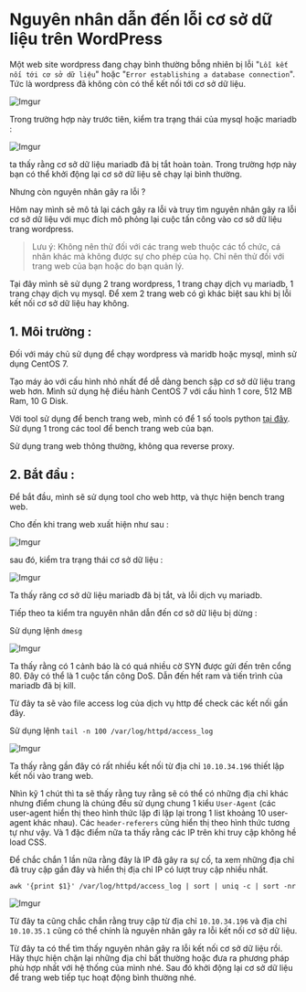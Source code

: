 ﻿# Nguyên nhân dẫn đến lỗi cơ sở dữ liệu trên WordPress

Một web site wordpress đang chạy bình thường bỗng nhiên bị lỗi "`Lỗi kết nối tới cơ sở dữ liệu`" hoặc "`Error establishing a database connection`". Tức là wordpress đã không còn có thể kết nối tới cơ sở dữ liệu.

![Imgur](https://i.imgur.com/BGYGLCJ.png) 

Trong trường hợp này trước tiên, kiểm tra trạng thái của mysql hoặc mariadb : 

![Imgur](https://i.imgur.com/aEYP7qM.jpg)

ta thấy rằng cơ sở dữ liệu mariadb đã bị tắt hoàn toàn. Trong trường hợp này bạn có thể khởi động lại cơ sở dữ liệu sẽ chạy lại bình thường. 

Nhưng còn nguyên nhân gây ra lỗi ? 

Hôm nay mình sẽ mô tả lại cách gây ra lỗi và truy tìm nguyên nhân gây ra lỗi cơ sở dữ liệu với mục đích mô phỏng lại cuộc tấn công vào cơ sở dữ liệu trang wordpress. 

>Lưu ý: Không nên thử đối với các trang web thuộc các tổ chức, cá nhân khác mà không được sự cho phép của họ. Chỉ nên thử đối với trang web của bạn hoặc do bạn quản lý. 

Tại đây mình sẽ sử dụng 2 trang wordpress, 1 trang chạy dịch vụ mariadb, 1 trang chạy dịch vụ mysql. Để xem 2 trang web có gì khác biệt sau khi bị lỗi kết nối cơ sở dữ liệu hay không. 

## 1. Môi trường : 

Đối với máy chủ sử dụng để chạy wordpress và maridb hoặc mysql, mình sử dụng CentOS 7. 

Tạo máy ảo với cấu hình nhỏ nhất để dễ dàng bench sập cơ sở dữ liệu trang web hơn. 
Mình sử dụng hệ điều hành CentOS 7 với cấu hình 1 core, 512 MB Ram, 10 G Disk. 

Với tool sử dụng để bench trang web, mình có để 1 số tools python [tại đây](https://github.com/hungviet99/thuc_tap/tree/master/Ghi_chep_python/Tools/Tool_bench_website). Sử dụng 1 trong các tool để bench trang web của bạn. 

Sử dụng trang web thông thường, không qua reverse proxy. 

## 2. Bắt đầu : 

Để bắt đầu, mình sẽ sử dụng tool cho web http, và thực hiện bench trang web. 

Cho đến khi trang web xuất hiện như sau :

![Imgur](https://i.imgur.com/heLVoJj.png)

sau đó, kiểm tra trạng thái cơ sở dữ liệu : 

![Imgur](https://i.imgur.com/aEYP7qM.jpg)

Ta thấy răng cơ sở dữ liệu mariadb đã bị tắt, và lỗi dịch vụ mariadb. 

Tiếp theo ta kiểm tra nguyên nhân dẫn đến cơ sở dữ liệu bị dừng : 

Sử dụng lệnh `dmesg` 

![Imgur](https://i.imgur.com/zKS8Uyx.png) 

Ta thấy rằng có 1 cảnh báo là có quá nhiều cờ SYN được gửi đến trên cổng 80. Đây có thể là 1 cuộc tấn công DoS. Dẫn đến hết ram và tiến trình của mariadb đã bị kill. 

Từ đây ta sẽ vào file access log của dịch vụ http để check các kết nối gần đây. 

Sử dụng lệnh `tail -n 100 /var/log/httpd/access_log`

![Imgur](https://i.imgur.com/llx1Zqq.png)

Ta thấy rằng gần đây có rất nhiều kết nối từ địa chỉ `10.10.34.196` thiết lập kết nối vào trang web. 

Nhìn kỹ 1 chút thì ta sẽ thấy rằng tuy rằng sẽ có thể có những địa chỉ khác nhưng điểm chung là chúng đều sử dụng chung 1 kiểu `User-Agent` (các user-agent hiển thị theo hình thức lặp đi lặp lại trong 1 list khoảng 10 user-agent khác nhau). Các `header-referers` cũng hiển thị theo hình thức tương tự như vậy. 
Và 1 đặc điểm nữa ta thấy rằng các IP trên khi truy cập không hề load CSS.

Để chắc chắn 1 lần nữa rằng đây là IP đã gây ra sự cố, ta xem những địa chỉ đã truy cập gần đây và hiển thị địa chỉ IP có lượt truy cập nhiều nhất. 

```
awk '{print $1}' /var/log/httpd/access_log | sort | uniq -c | sort -nr
```

![Imgur](https://i.imgur.com/F6podqS.png)

Từ đây ta cũng chắc chắn rằng truy cập từ địa chỉ `10.10.34.196` và địa chỉ `10.10.35.1` cũng có thể chính là nguyên nhân gây ra lỗi kết nối cơ sở dữ liệu. 

Từ đây ta có thể tìm thấy nguyên nhân gây ra lỗi kết nối cơ sở dữ liệu rồi. Hãy thực hiện chặn lại những địa chỉ bất thường hoặc đưa ra phương pháp phù hợp nhất với hệ thống của mình nhé. Sau đó khởi động lại cơ sở dữ liệu để trang web tiếp tục hoạt động bình thường nhé. 